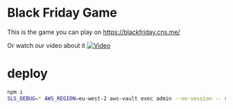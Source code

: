 # Black Friday Game

This is the game you can play on https://blackfriday.cns.me/

Or watch our video about it [![Video](https://img.youtube.com/vi/Ij7IKrSFqas/0.jpg)](https://www.youtube.com/watch?v=Ij7IKrSFqas)

# deploy

```bash
npm i
SLS_DEBUG=* AWS_REGION=eu-west-2 aws-vault exec admin --no-session -- serverless deploy
```
